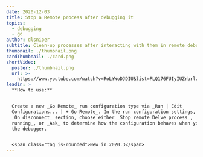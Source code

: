 ```yaml
---
date: 2020-12-03
title: Stop a Remote process after debugging it
topics:
  - debugging
  - go
author: dlsniper
subtitle: Clean-up processes after interacting with them in remote debugging scenarios
thumbnail: ./thumbnail.png
cardThumbnail: ./card.png
shortVideo:
  poster: ./thumbnail.png
  url: >-
    https://www.youtube.com/watch?v=RoLYWoDJDIU&list=PLQ176FUIyIUZrbrlz4AY1V8VzBJKZyVlW&index=147
leadin: >
  **How to use:**


  Create a new _Go Remote_ run configuration type via _Run | Edit
  Configurations... | + Go Remote_. In the run configuration settings, in the
  _On disconnect_ section, choose either _Stop remote Delve process_, _Leave it
  running_, or _Ask_ to determine how the configuration behaves when you stop
  the debugger.


  <span class="tag is-rounded">New in 2020.3</span>
---
```


